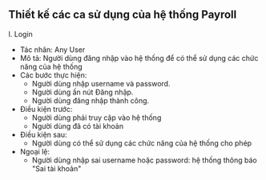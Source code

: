 ## Thiết kế các ca sử dụng của hệ thống Payroll
I. Login
  * Tác nhân: Any User
  * Mô tả: Người dùng đăng nhập vào hệ thống để có thể sử dụng các chức năng của hệ thống
  * Các bước thực hiện:
    - Người dùng nhập username và password.
    - Người dùng ấn nút Đăng nhập.
    - Người dùng đăng nhập thành công.
  * Điều kiện trước:
    - Người dùng phải truy cập vào hệ thống
    - Người dùng đã có tài khoản
  * Điều kiện sau:
    - Người dùng có thể sử dụng các chức năng của hệ thống cho phép
  * Ngoại lệ:
    - Người dùng nhập sai username hoặc password: hệ thống thông báo "Sai tài khoản"

    
